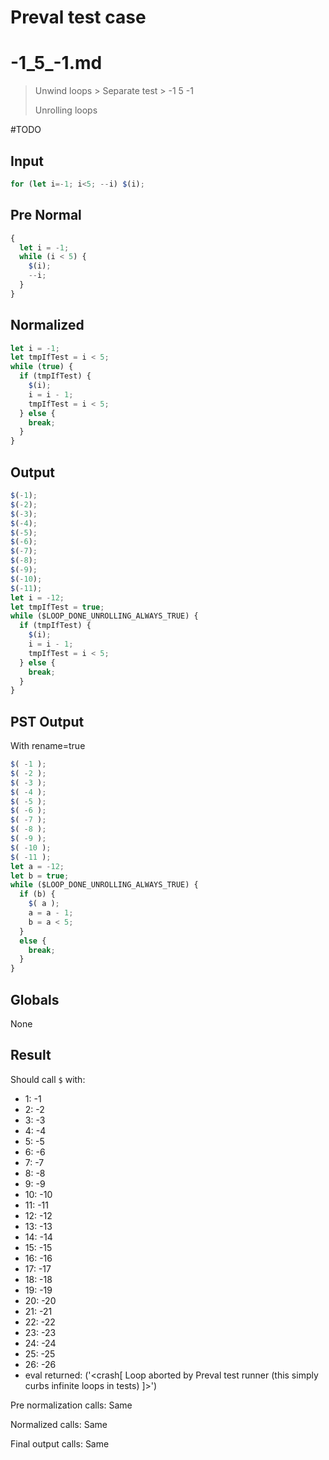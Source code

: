 # Preval test case

# -1_5_-1.md

> Unwind loops > Separate test > -1 5 -1
>
> Unrolling loops

#TODO

## Input

`````js filename=intro
for (let i=-1; i<5; --i) $(i);
`````

## Pre Normal


`````js filename=intro
{
  let i = -1;
  while (i < 5) {
    $(i);
    --i;
  }
}
`````

## Normalized


`````js filename=intro
let i = -1;
let tmpIfTest = i < 5;
while (true) {
  if (tmpIfTest) {
    $(i);
    i = i - 1;
    tmpIfTest = i < 5;
  } else {
    break;
  }
}
`````

## Output


`````js filename=intro
$(-1);
$(-2);
$(-3);
$(-4);
$(-5);
$(-6);
$(-7);
$(-8);
$(-9);
$(-10);
$(-11);
let i = -12;
let tmpIfTest = true;
while ($LOOP_DONE_UNROLLING_ALWAYS_TRUE) {
  if (tmpIfTest) {
    $(i);
    i = i - 1;
    tmpIfTest = i < 5;
  } else {
    break;
  }
}
`````

## PST Output

With rename=true

`````js filename=intro
$( -1 );
$( -2 );
$( -3 );
$( -4 );
$( -5 );
$( -6 );
$( -7 );
$( -8 );
$( -9 );
$( -10 );
$( -11 );
let a = -12;
let b = true;
while ($LOOP_DONE_UNROLLING_ALWAYS_TRUE) {
  if (b) {
    $( a );
    a = a - 1;
    b = a < 5;
  }
  else {
    break;
  }
}
`````

## Globals

None

## Result

Should call `$` with:
 - 1: -1
 - 2: -2
 - 3: -3
 - 4: -4
 - 5: -5
 - 6: -6
 - 7: -7
 - 8: -8
 - 9: -9
 - 10: -10
 - 11: -11
 - 12: -12
 - 13: -13
 - 14: -14
 - 15: -15
 - 16: -16
 - 17: -17
 - 18: -18
 - 19: -19
 - 20: -20
 - 21: -21
 - 22: -22
 - 23: -23
 - 24: -24
 - 25: -25
 - 26: -26
 - eval returned: ('<crash[ Loop aborted by Preval test runner (this simply curbs infinite loops in tests) ]>')

Pre normalization calls: Same

Normalized calls: Same

Final output calls: Same

